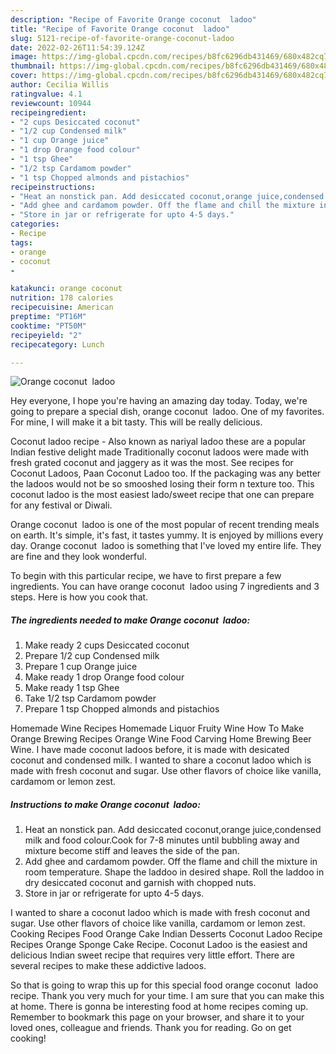 ```yaml
---
description: "Recipe of Favorite Orange coconut  ladoo"
title: "Recipe of Favorite Orange coconut  ladoo"
slug: 5121-recipe-of-favorite-orange-coconut-ladoo
date: 2022-02-26T11:54:39.124Z
image: https://img-global.cpcdn.com/recipes/b8fc6296db431469/680x482cq70/orange-coconut-ladoo-recipe-main-photo.jpg
thumbnail: https://img-global.cpcdn.com/recipes/b8fc6296db431469/680x482cq70/orange-coconut-ladoo-recipe-main-photo.jpg
cover: https://img-global.cpcdn.com/recipes/b8fc6296db431469/680x482cq70/orange-coconut-ladoo-recipe-main-photo.jpg
author: Cecilia Willis
ratingvalue: 4.1
reviewcount: 10944
recipeingredient:
- "2 cups Desiccated coconut"
- "1/2 cup Condensed milk"
- "1 cup Orange juice"
- "1 drop Orange food colour"
- "1 tsp Ghee"
- "1/2 tsp Cardamom powder"
- "1 tsp Chopped almonds and pistachios"
recipeinstructions:
- "Heat an nonstick pan. Add desiccated coconut,orange juice,condensed milk and food colour.Cook for 7-8 minutes until bubbling away and mixture become stiff and leaves the side of the pan."
- "Add ghee and cardamom powder. Off the flame and chill the mixture in room temperature. Shape the laddoo in desired shape. Roll the laddoo in dry desiccated coconut and garnish with chopped nuts."
- "Store in jar or refrigerate for upto 4-5 days."
categories:
- Recipe
tags:
- orange
- coconut
- 

katakunci: orange coconut  
nutrition: 178 calories
recipecuisine: American
preptime: "PT16M"
cooktime: "PT50M"
recipeyield: "2"
recipecategory: Lunch

---
```



![Orange coconut  ladoo](https://img-global.cpcdn.com/recipes/b8fc6296db431469/680x482cq70/orange-coconut-ladoo-recipe-main-photo.jpg)

Hey everyone, I hope you're having an amazing day today. Today, we're going to prepare a special dish, orange coconut  ladoo. One of my favorites. For mine, I will make it a bit tasty. This will be really delicious.

Coconut ladoo recipe - Also known as nariyal ladoo these are a popular Indian festive delight made Traditionally coconut ladoos were made with fresh grated coconut and jaggery as it was the most. See recipes for Coconut Ladoos, Paan Coconut Ladoo too. If the packaging was any better the ladoos would not be so smooshed losing their form n texture too. This coconut ladoo is the most easiest lado/sweet recipe that one can prepare for any festival or Diwali.

Orange coconut  ladoo is one of the most popular of recent trending meals on earth. It's simple, it's fast, it tastes yummy. It is enjoyed by millions every day. Orange coconut  ladoo is something that I've loved my entire life. They are fine and they look wonderful.


To begin with this particular recipe, we have to first prepare a few ingredients. You can have orange coconut  ladoo using 7 ingredients and 3 steps. Here is how you cook that.

<!--inarticleads1-->

##### The ingredients needed to make Orange coconut  ladoo:

1. Make ready 2 cups Desiccated coconut
1. Prepare 1/2 cup Condensed milk
1. Prepare 1 cup Orange juice
1. Make ready 1 drop Orange food colour
1. Make ready 1 tsp Ghee
1. Take 1/2 tsp Cardamom powder
1. Prepare 1 tsp Chopped almonds and pistachios


Homemade Wine Recipes Homemade Liquor Fruity Wine How To Make Orange Brewing Recipes Orange Wine Food Carving Home Brewing Beer Wine. I have made coconut ladoos before, it is made with desicated coconut and condensed milk. I wanted to share a coconut ladoo which is made with fresh coconut and sugar. Use other flavors of choice like vanilla, cardamom or lemon zest. 

<!--inarticleads2-->

##### Instructions to make Orange coconut  ladoo:

1. Heat an nonstick pan. Add desiccated coconut,orange juice,condensed milk and food colour.Cook for 7-8 minutes until bubbling away and mixture become stiff and leaves the side of the pan.
1. Add ghee and cardamom powder. Off the flame and chill the mixture in room temperature. Shape the laddoo in desired shape. Roll the laddoo in dry desiccated coconut and garnish with chopped nuts.
1. Store in jar or refrigerate for upto 4-5 days.


I wanted to share a coconut ladoo which is made with fresh coconut and sugar. Use other flavors of choice like vanilla, cardamom or lemon zest. Cooking Recipes Food Orange Cake Indian Desserts Coconut Ladoo Recipe Recipes Orange Sponge Cake Recipe. Coconut Ladoo is the easiest and delicious Indian sweet recipe that requires very little effort. There are several recipes to make these addictive ladoos. 

So that is going to wrap this up for this special food orange coconut  ladoo recipe. Thank you very much for your time. I am sure that you can make this at home. There is gonna be interesting food at home recipes coming up. Remember to bookmark this page on your browser, and share it to your loved ones, colleague and friends. Thank you for reading. Go on get cooking!
